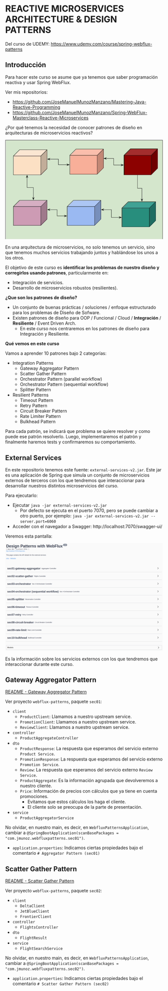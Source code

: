 # REACTIVE MICROSERVICES ARCHITECTURE & DESIGN PATTERNS

Del curso de UDEMY: https://www.udemy.com/course/spring-webflux-patterns

## Introducción

Para hacer este curso se asume que ya tenemos que saber programación reactiva y usar Spring WebFlux.

Ver mis repositorios:

- https://github.com/JoseManuelMunozManzano/Mastering-Java-Reactive-Programming
- https://github.com/JoseManuelMunozManzano/Spring-WebFlux-Masterclass-Reactive-Microservices

¿Por qué tenemos la necesidad de conocer patrones de diseño en arquitecturas de microservicios reactivos?

![alt Why](./images/01-Why.png)

En una arquitectura de microservicios, no solo tenemos un servicio, sino que tenemos muchos servicios trabajando juntos y hablándose los unos a los otros.

El objetivo de este curso es **identificar los problemas de nuestro diseño y corregirlos usando patrones**, particularmente en:

- Integración de servicios.
- Desarrollo de microservicios robustos (resilientes).

**¿Que son los patrones de diseño?**

- Un conjunto de buenas prácticas / soluciones / enfoque estructurado para los problemas de Diseño de Sofware.
- Existen patrones de diseño para OOP / Funcional / Cloud / **Integración** / **Resiliente** / Event Driven Arch.
  - En este curso nos centraremos en los patrones de diseño para Integración y Resiliente.

**Qué vemos en este curso**

Vamos a aprender 10 patrones bajo 2 categorías:

- Integration Patterns
  - Gateway Aggregator Pattern
  - Scatter Gather Pattern
  - Orchestrator Pattern (parallel workflow)
  - Orchestrator Pattern (sequential workflow)
  - Splitter Pattern
- Resilient Patterns
  - Timeout Pattern
  - Retry Pattern
  - Circuit Breaker Pattern
  - Rate Limiter Pattern
  - Bulkhead Pattern

Para cada patrón, se indicará que problema se quiere resolver y como puede ese patrón resolverlo. Luego, implementaremos el patrón y finalmente haremos tests y confirmaremos su comportamiento.

## External Services

En este repositorio tenemos este fuente: `external-services-v2.jar`. Este jar es una aplicación de Spring que simula un conjunto de microservicios externos de terceros con los que tendremos que interaccionar para desarrollar nuestros distintos microservicios del curso.

Para ejecutarlo:

- Ejecutar `java -jar external-services-v2.jar`
    - Por defecto se ejecuta en el puerto 7070, pero se puede cambiar a otro puerto, por ejemplo: `java -jar external-services-v2.jar --server.port=6060`
- Acceder con el navegador a Swagger: http://localhost:7070/swagger-ui/

Veremos esta pantalla:

![alt External Services Page](./images/02-ExternalServices.png)

Es la información sobre los servicios externos con los que tendremos que interaccionar durante este curso.

## Gateway Aggregator Pattern

[README - Gateway Aggregator Pattern](./webflux-patterns/README.md#gateway-aggregator-pattern)

Ver proyecto `webflux-patterns`, paquete `sec01`:

- `client`
    - `ProductClient`: Llamamos a nuestro upstream service.
    - `PromotionClient`: Llamamos a nuestro upstream service.
    - `ReviewClient`: Llamamos a nuestro upstream service.
- `controller`
    - `ProductAggregateController`
- `dto`
    - `ProductResponse`: La respuesta que esperamos del servicio externo `Product Service`.
    - `PromotionResponse`: La respuesta que esperamos del servicio externo `Promotion Service`.
    - `Review`: La respuesta que esperamos del servicio externo `Review Service`.
    - `ProductAggregate`: Es la información agrupada que devolveremos a nuestro cliente.
    - `Price`: Información de precios con cálculos que ya tiene en cuenta promociones.
        - Evitamos que estos cálculos los haga el cliente.
        - El cliente solo se preocupa de la parte de presentación.
- `service`
  - `ProductAggregatorService`

No olvidar, en nuestro main, es decir, en `WebfluxPatternsApplication`, cambiar a `@SpringBootApplication(scanBasePackages = "com.jmunoz.webfluxpatterns.sec01")`.

- `application.properties`: Indicamos ciertas propiedades bajo el comentario `# Aggregator Pattern (sec01)`

## Scatter Gather Pattern

[README - Scatter Gather Pattern](./webflux-patterns/README.md#scatter-gather-pattern)

Ver proyecto `webflux-patterns`, paquete `sec02`:

- `client`
    - `DeltaClient`
    - `JetBlueClient`
    - `FrontierClient` 
- `controller`
    - `FlightsController`
- `dto`
    - `FlightResult`
- `service`
    - `FlightSearchService`

No olvidar, en nuestro main, es decir, en `WebfluxPatternsApplication`, cambiar a `@SpringBootApplication(scanBasePackages = "com.jmunoz.webfluxpatterns.sec02")`.

- `application.properties`: Indicamos ciertas propiedades bajo el comentario `# Scatter Gather Pattern (sec02)`
